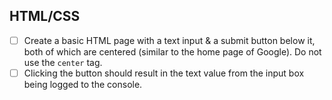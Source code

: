 ## HTML/CSS
* [ ] Create a basic HTML page with a text input & a submit button below it, both of which are centered (similar to the home page of Google). Do not use the `center` tag.
* [ ] Clicking the button should result in the text value from the input box being logged to the console.
